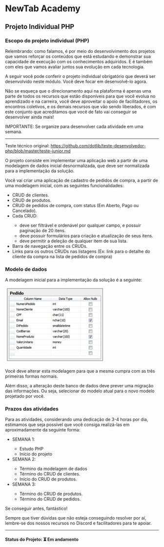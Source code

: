 <h1>NewTab Academy</h1>
<h2>Projeto Individual PHP</h2>

<h3>Escopo do projeto individual (PHP)</h3>

<p>Relembrando: como falamos, é por meio do desenvolvimento dos projetos que vamos reforçar os conteúdos que está estudando e demonstrar sua capacidade de execução com os conhecimentos adquiridos. E é também com eles que vamos avaliar juntos sua evolução em cada tecnologia.</p>

<p>A seguir você pode conferir o projeto individual obrigatório que deverá ser desenvolvido neste módulo. Você deve focar em desenvolvê-lo agora.</p>

<p>Não se esqueça que o direcionamento aqui na plataforma é apenas uma parte de todos os recursos que estão disponíveis para que você evolua no aprendizado e na carreira, você deve aproveitar o apoio de facilitadores, os encontros coletivos, e os demais recursos que vão sendo liberados, é com este conjunto que acreditamos que você de fato vai conseguir se desenvolver ainda mais!</p>

<p>IMPORTANTE: Se organize para desenvolver cada atividade em uma semana.</p>

<hr>

<p>
  Teste técnico original:
  <a href="https://github.com/dotlib/teste-desenvolvedor-php/blob/master/teste-junior.md">https://github.com/dotlib/teste-desenvolvedor-php/blob/master/teste-junior.md</a>
</p>

<p>O projeto consiste em implementar uma aplicação web a partir de uma modelagem de dados inicial desnormalizada, que deve ser normalizada para a implementação da solução.</p>

<p>Você vai criar uma aplicação de cadastro de pedidos de compra, a partir de uma modelagem inicial, com as seguintes funcionalidades:</p>

<ul>
  <li>CRUD de clientes.</li>
  <li>CRUD de produtos.</li>
  <li>CRUD de pedidos de compra, com status (Em Aberto, Pago ou Cancelado).</li>
  <li>Cada CRUD:</li>
  <ul>
    <li>deve ser filtrável e ordenável por qualquer campo, e possuir paginação de 20 itens.</li>
    <li>deve possuir formulários para criação e atualização de seus itens.</li>
    <li>deve permitir a deleção de qualquer item de sua lista.</li>
  </ul>
  <li>Barra de navegação entre os CRUDs.</li>
  <li>Links para os outros CRUDs nas listagens (Ex: link para o detalhe do cliente da compra na lista de pedidos de compra)</li>
</ul>

<h3>Modelo de dados</h3>

<p>A modelagem inicial para a implementação da solução é a seguinte:</p>

<img src="App_Cadastro_Clientes/img/01.png" alt="">

<p>Você deve alterar esta modelagem para que a mesma cumpra com as três primeiras formas normais.</p>

<p>Além disso, a alteração deste banco de dados deve prever uma migração das informações. Ou seja, selecionar do modelo atual para o novo modelo projetado por você.</p>

<h3>Prazos das atividades</h3>

<p>Para as atividades, considerando uma dedicação de 3-4 horas por dia, estimamos que seja possível que você consiga realizá-las em aproximadamente da seguinte forma:</p>

<ul>
  <li>SEMANA 1:</li>
  <ul>
    <li>Estudo PHP</li>
    <li>Início do projeto</li>
  </ul>
  
  <li>SEMANA 2:</li>
  <ul>
    <li>Término da modelagem de dados</li>
    <li>Término do CRUD de clientes.</li>
    <li>Início do CRUD de produtos.</li>
  </ul>
  
  <li>SEMANA 3:</li>
  <ul>
    <li>Término do CRUD de produtos.</li>
    <li>Término do CRUD de pedidos.</li>
  </ul>
</ul>

<p>Se conseguir antes, fantástico!</p>

<p>Sempre que tiver dúvidas que não esteja conseguindo resolver por aí, lembre-se dos nossos recursos no Discord e facilitadores para te apoiar.</p>

<hr>

<h4><b>Status do Projeto:</b> ⏳ Em andamento</h4>
